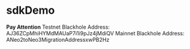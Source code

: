 # sdkDemo

**Pay Attention**
Testnet Blackhole Address: AJ36ZCpMhiHYMdMAUaP7i1i9pJz4jMdiQV
Mainnet Blackhole Address: ANeo2toNeo3MigrationAddressxwPB2Hz
